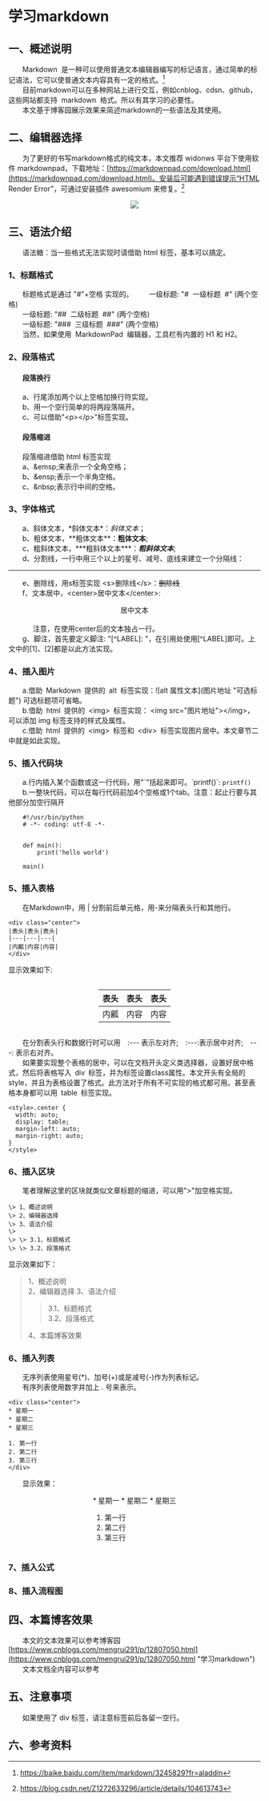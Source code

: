 # 学习markdown #
<style>
  .center {
    width: auto;
    display: table;
    margin-left: auto;
    margin-right: auto;
  }
</style>
## 一、概述说明 ##
&emsp;&emsp;Markdown&nbsp;&nbsp;是一种可以使用普通文本编辑器编写的标记语言，通过简单的标记语法，它可以使普通文本内容具有一定的格式。[^1]  
&emsp;&emsp;目前markdown可以在多种网站上进行交互，例如cnblog、cdsn、github，这些网站都支持&nbsp;&nbsp;markdown&nbsp;&nbsp;格式。所以有其学习的必要性。  
&emsp;&emsp;本文基于博客园展示效果来简述markdown的一些语法及其使用。
## 二、编辑器选择 ##
&emsp;&emsp;为了更好的书写markdown格式的纯文本，本文推荐 widonws 平台下使用软件 markdownpad，下载地址：[https://markdownpad.com/download.html](https://markdownpad.com/download.html)。安装后可能遇到错误提示“HTML Render Error”，可通过安装插件 awesomium 来修复。[^2]  
<div align="center"><img align="middle" src="http://tiebapic.baidu.com/forum/w%3D580/sign=9369d84ba41bb0518f24b320067ada77/b532682dd42a28340e85e2624cb5c9ea15cebf20.jpg"></img></div>  

## 三、语法介绍 ##
&emsp;&emsp;语法糖：当一些格式无法实现时请借助 html 标签，基本可以搞定。  
### 1、标题格式  ###
&emsp;&emsp;标题格式是通过 "#"+空格 实现的。
&emsp;&emsp;一级标题: "#&nbsp;&nbsp;一级标题&nbsp;&nbsp;#" (两个空格)  
&emsp;&emsp;一级标题: "##&nbsp;&nbsp;二级标题&nbsp;&nbsp;##" (两个空格)  
&emsp;&emsp;一级标题: "###&nbsp;&nbsp;三级标题&nbsp;&nbsp;###" (两个空格)  
&emsp;&emsp;当然，如果使用&nbsp;&nbsp;MarkdownPad&nbsp;&nbsp;编辑器，工具栏有内置的 H1 和 H2。  
### 2、段落格式  ###
####  &emsp;&emsp;段落换行  
&emsp;&emsp;a、行尾添加两个以上空格加换行符实现。  
&emsp;&emsp;b、用一个空行简单的将两段落隔开。  
&emsp;&emsp;c、可以借助"<p\></p\>"标签实现。  
####  &emsp;&emsp;段落缩进  
&emsp;&emsp;段落缩进借助&nbsp;html&nbsp;标签实现  
&emsp;&emsp;a、&emsp\;来表示一个全角空格；  
&emsp;&emsp;b、&ensp\;表示一个半角空格。  
&emsp;&emsp;c、&nbsp\;表示行中间的空格。  
###  3、字体格式  ###
&emsp;&emsp;a、斜体文本，\*斜体文本\*：*斜体文本*；  
&emsp;&emsp;b、粗体文本，\*\*粗体文本\*\*：**粗体文本**;    
&emsp;&emsp;c、粗斜体文本，\*\*\*粗斜体文本\*\*\*：___粗斜体文本___;   
&emsp;&emsp;d、分割线，一行中用三个以上的星号、减号、底线来建立一个分隔线：  

---  

&emsp;&emsp;e、删除线，用s标签实现 <s\>删除线\<\/s\>：<s>删除线</s>  
&emsp;&emsp;f、文本居中，<center\>居中文本</center\>: <center>居中文本</center>  
&emsp;&emsp;&emsp;&ensp;注意，在使用center后的文本独占一行。  
&emsp;&emsp;g、脚注，首先要定义脚注: "[^LABEL]: "，在引用处使用[^LABEL]即可。上文中的[1]、[2]都是以此方法实现。
###  4、插入图片  ###
&emsp;&emsp;a.借助&ensp;Markdown&ensp;提供的&ensp;alt&ensp;标签实现：\!\[alt 属性文本\]\(图片地址 "可选标题"\) 可选标题项可省略。  
&emsp;&emsp;b.借助&ensp;html&ensp;提供的&ensp;<img\>&ensp;标签实现： \<img src="图片地址"\></img\>，可以添加 img 标签支持的样式及属性。  
&emsp;&emsp;c.借助&ensp;html&ensp;提供的&ensp;<img\>&ensp;标签和&ensp;<div\>&ensp;标签实现图片居中。本文章节二中就是如此实现。  
###  5、插入代码块  ###
&emsp;&emsp;a.行内插入某个函数或这一行代码，用"\`"括起来即可。\`printf()\`: `printf()`  
&emsp;&emsp;b.一整块代码，可以在每行代码前加4个空格或1个tab。注意：起止行要与其他部分加空行隔开      

		#!/usr/bin/python  
		# -*- coding: utf-8 -*-  
	
	
		def main():
	    	print('hello world')
	
		main()

###  5、插入表格  ###
&emsp;&emsp;在Markdown中，用 | 分割前后单元格，用-来分隔表头行和其他行。  

	<div class="center">  
	|表头|表头|表头|  
	|---|---|---|  
	|内瓤|内容|内容|  
	</div>  

显示效果如下:
<div class="center">

|表头|表头|表头|   
|---|---|---|  
|内瓤|内容|内容| 
 
</div>  

&emsp;&emsp;在分割表头行和数据行时可以用&emsp;:--- 表示左对齐;&emsp;:---:表示居中对齐;&emsp;---: 表示右对齐。  
&emsp;&emsp;如果要实现整个表格的居中，可以在文档开头定义类选择器，设置好居中格式，然后将表格写入&ensp;div&ensp;标签，并为标签设置class属性。本文开头有全局的style，并且为表格设置了格式。此方法对于所有不可实现的格式都可用。甚至表格本身都可以用&ensp;table&ensp;标签实现。  

	<style>.center {
	  width: auto;
	  display: table;
	  margin-left: auto;
	  margin-right: auto;
	}
	</style>

###  6、插入区块  ###
&emsp;&emsp;笔者理解这里的区块就类似文章标题的缩进，可以用">"加空格实现。  

	\> 1、概述说明  
	\> 2、编辑器选择
	\> 3、语法介绍  
	\>  
	\> \> 3.1、标题格式  
	\> \> 3.2、段落格式  

显示效果如下：   
> 1、概述说明  
> 2、编辑器选择
> 3、语法介绍  
> > 3.1、标题格式  
> > 3.2、段落格式 
>  
> 4、本篇博客效果  
###  6、插入列表  ###
&emsp;&emsp;无序列表使用星号(*)、加号(+)或是减号(-)作为列表标记。  
&emsp;&emsp;有序列表使用数字并加上 . 号来表示。

	<div class="center">
	* 星期一
	* 星期二
	* 星期三
	
    1. 第一行
	2. 第二行
	3. 第三行
	</div>

&emsp;&emsp;显示效果：  

<div class="center">
* 星期一
* 星期二
* 星期三

1. 第一行
2. 第二行
3. 第三行
</div>

###  7、插入公式  ###
###  8、插入流程图  ##
## 四、本篇博客效果 ##
&emsp;&emsp;本文的文本效果可以参考博客园[https://www.cnblogs.com/mengrui291/p/12807050.html](https://www.cnblogs.com/mengrui291/p/12807050.html "学习markdown")
&emsp;&emsp;文本文档全内容可以参考
## 五、注意事项  ##
&emsp;&emsp;如果使用了 div 标签，请注意标签前后各留一空行。
## 六、参考资料 ##
[^1]: https://baike.baidu.com/item/markdown/3245829?fr=aladdin
[^2]: https://blog.csdn.net/Z1272633296/article/details/104613743
[^3]: https://www.runoob.com/markdown/md-tutorial.html  
1、 https://baike.baidu.com/item/markdown/3245829?fr=aladdin  
2、 https://blog.csdn.net/Z1272633296/article/details/104613743  
3、 https://www.runoob.com/markdown/md-tutorial.html  
